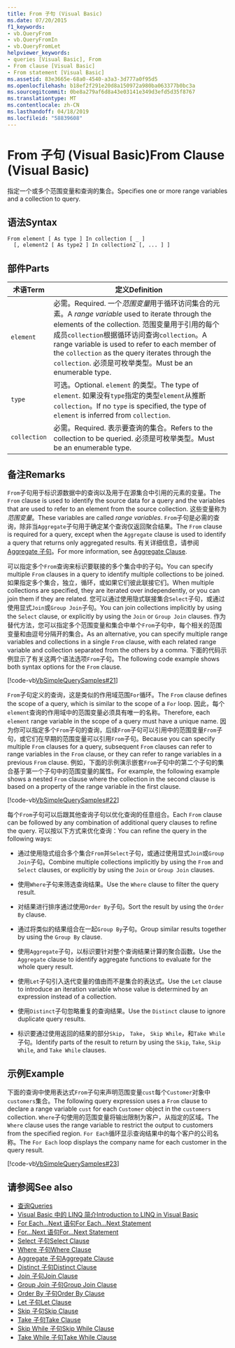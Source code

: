 ```yaml
---
title: From 子句 (Visual Basic)
ms.date: 07/20/2015
f1_keywords:
- vb.QueryFrom
- vb.QueryFromIn
- vb.QueryFromLet
helpviewer_keywords:
- queries [Visual Basic], From
- From clause [Visual Basic]
- From statement [Visual Basic]
ms.assetid: 83e3665e-68a0-4540-a3a3-3d777a0f95d5
ms.openlocfilehash: b18ef2f291e20d8a150972a980ba063377b0bc3a
ms.sourcegitcommit: 0be8a279af6d8a43e03141e349d3efd5d35f8767
ms.translationtype: MT
ms.contentlocale: zh-CN
ms.lasthandoff: 04/18/2019
ms.locfileid: "58839608"
---
```

# <a name="from-clause-visual-basic"></a><span data-ttu-id="e97dc-102">From 子句 (Visual Basic)</span><span class="sxs-lookup"><span data-stu-id="e97dc-102">From Clause (Visual Basic)</span></span>
<span data-ttu-id="e97dc-103">指定一个或多个范围变量和查询的集合。</span><span class="sxs-lookup"><span data-stu-id="e97dc-103">Specifies one or more range variables and a collection to query.</span></span>  
  
## <a name="syntax"></a><span data-ttu-id="e97dc-104">语法</span><span class="sxs-lookup"><span data-stu-id="e97dc-104">Syntax</span></span>  
  
```  
From element [ As type ] In collection [ _ ]  
  [, element2 [ As type2 ] In collection2 [, ... ] ]  
```  
  
## <a name="parts"></a><span data-ttu-id="e97dc-105">部件</span><span class="sxs-lookup"><span data-stu-id="e97dc-105">Parts</span></span>  
  
|<span data-ttu-id="e97dc-106">术语</span><span class="sxs-lookup"><span data-stu-id="e97dc-106">Term</span></span>|<span data-ttu-id="e97dc-107">定义</span><span class="sxs-lookup"><span data-stu-id="e97dc-107">Definition</span></span>|  
|---|---|  
|`element`|<span data-ttu-id="e97dc-108">必需。</span><span class="sxs-lookup"><span data-stu-id="e97dc-108">Required.</span></span> <span data-ttu-id="e97dc-109">一个*范围变量*用于循环访问集合的元素。</span><span class="sxs-lookup"><span data-stu-id="e97dc-109">A *range variable* used to iterate through the elements of the collection.</span></span> <span data-ttu-id="e97dc-110">范围变量用于引用的每个成员`collection`根据循环访问查询`collection`。</span><span class="sxs-lookup"><span data-stu-id="e97dc-110">A range variable is used to refer to each member of the `collection` as the query iterates through the `collection`.</span></span> <span data-ttu-id="e97dc-111">必须是可枚举类型。</span><span class="sxs-lookup"><span data-stu-id="e97dc-111">Must be an enumerable type.</span></span>|  
|`type`|<span data-ttu-id="e97dc-112">可选。</span><span class="sxs-lookup"><span data-stu-id="e97dc-112">Optional.</span></span> <span data-ttu-id="e97dc-113">`element` 的类型。</span><span class="sxs-lookup"><span data-stu-id="e97dc-113">The type of `element`.</span></span> <span data-ttu-id="e97dc-114">如果没有`type`指定的类型`element`从推断`collection`。</span><span class="sxs-lookup"><span data-stu-id="e97dc-114">If no `type` is specified, the type of `element` is inferred from `collection`.</span></span>|  
|`collection`|<span data-ttu-id="e97dc-115">必需。</span><span class="sxs-lookup"><span data-stu-id="e97dc-115">Required.</span></span> <span data-ttu-id="e97dc-116">表示要查询的集合。</span><span class="sxs-lookup"><span data-stu-id="e97dc-116">Refers to the collection to be queried.</span></span> <span data-ttu-id="e97dc-117">必须是可枚举类型。</span><span class="sxs-lookup"><span data-stu-id="e97dc-117">Must be an enumerable type.</span></span>|  
  
## <a name="remarks"></a><span data-ttu-id="e97dc-118">备注</span><span class="sxs-lookup"><span data-stu-id="e97dc-118">Remarks</span></span>  
 <span data-ttu-id="e97dc-119">`From`子句用于标识源数据中的查询以及用于在源集合中引用的元素的变量。</span><span class="sxs-lookup"><span data-stu-id="e97dc-119">The `From` clause is used to identify the source data for a query and the variables that are used to refer to an element from the source collection.</span></span> <span data-ttu-id="e97dc-120">这些变量称为*范围变量*。</span><span class="sxs-lookup"><span data-stu-id="e97dc-120">These variables are called *range variables*.</span></span> <span data-ttu-id="e97dc-121">`From`子句是必需的查询，除非当`Aggregate`子句用于确定某个查询仅返回聚合结果。</span><span class="sxs-lookup"><span data-stu-id="e97dc-121">The `From` clause is required for a query, except when the `Aggregate` clause is used to identify a query that returns only aggregated results.</span></span> <span data-ttu-id="e97dc-122">有关详细信息，请参阅[Aggregate 子句](../../../visual-basic/language-reference/queries/aggregate-clause.md)。</span><span class="sxs-lookup"><span data-stu-id="e97dc-122">For more information, see [Aggregate Clause](../../../visual-basic/language-reference/queries/aggregate-clause.md).</span></span>  
  
 <span data-ttu-id="e97dc-123">可以指定多个`From`查询来标识要联接的多个集合中的子句。</span><span class="sxs-lookup"><span data-stu-id="e97dc-123">You can specify multiple `From` clauses in a query to identify multiple collections to be joined.</span></span> <span data-ttu-id="e97dc-124">如果指定多个集合，独立，循环，或如果它们彼此联接它们。</span><span class="sxs-lookup"><span data-stu-id="e97dc-124">When multiple collections are specified, they are iterated over independently, or you can join them if they are related.</span></span> <span data-ttu-id="e97dc-125">您可以通过使用隐式联接集合`Select`子句，或通过使用显式`Join`或`Group Join`子句。</span><span class="sxs-lookup"><span data-stu-id="e97dc-125">You can join collections implicitly by using the `Select` clause, or explicitly by using the `Join` or `Group Join` clauses.</span></span> <span data-ttu-id="e97dc-126">作为替代方法，您可以指定多个范围变量和集合中单个`From`子句中，每个相关的范围变量和由逗号分隔开的集合。</span><span class="sxs-lookup"><span data-stu-id="e97dc-126">As an alternative, you can specify multiple range variables and collections in a single `From` clause, with each related range variable and collection separated from the others by a comma.</span></span> <span data-ttu-id="e97dc-127">下面的代码示例显示了有关这两个语法选项`From`子句。</span><span class="sxs-lookup"><span data-stu-id="e97dc-127">The following code example shows both syntax options for the `From` clause.</span></span>  
  
 [!code-vb[VbSimpleQuerySamples#21](~/samples/snippets/visualbasic/VS_Snippets_VBCSharp/VbSimpleQuerySamples/VB/QuerySamples1.vb#21)]  
  
 <span data-ttu-id="e97dc-128">`From`子句定义的查询，这是类似的作用域范围`For`循环。</span><span class="sxs-lookup"><span data-stu-id="e97dc-128">The `From` clause defines the scope of a query, which is similar to the scope of a `For` loop.</span></span> <span data-ttu-id="e97dc-129">因此，每个`element`查询的作用域中的范围变量必须具有唯一的名称。</span><span class="sxs-lookup"><span data-stu-id="e97dc-129">Therefore, each `element` range variable in the scope of a query must have a unique name.</span></span> <span data-ttu-id="e97dc-130">因为你可以指定多个`From`子句的查询，后续`From`子句可以引用中的范围变量`From`子句，或它们在早期的范围变量可以引用`From`子句。</span><span class="sxs-lookup"><span data-stu-id="e97dc-130">Because you can specify multiple `From` clauses for a query, subsequent `From` clauses can refer to range variables in the `From` clause, or they can refer to range variables in a previous `From` clause.</span></span> <span data-ttu-id="e97dc-131">例如，下面的示例演示嵌套`From`子句中的第二个子句的集合基于第一个子句中的范围变量的属性。</span><span class="sxs-lookup"><span data-stu-id="e97dc-131">For example, the following example shows a nested `From` clause where the collection in the second clause is based on a property of the range variable in the first clause.</span></span>  
  
 [!code-vb[VbSimpleQuerySamples#22](~/samples/snippets/visualbasic/VS_Snippets_VBCSharp/VbSimpleQuerySamples/VB/QuerySamples1.vb#22)]  
  
 <span data-ttu-id="e97dc-132">每个`From`子句可以后跟其他查询子句以优化查询的任意组合。</span><span class="sxs-lookup"><span data-stu-id="e97dc-132">Each `From` clause can be followed by any combination of additional query clauses to refine the query.</span></span> <span data-ttu-id="e97dc-133">可以按以下方式来优化查询：</span><span class="sxs-lookup"><span data-stu-id="e97dc-133">You can refine the query in the following ways:</span></span>  
  
-   <span data-ttu-id="e97dc-134">通过使用隐式组合多个集合`From`并`Select`子句，或通过使用显式`Join`或`Group Join`子句。</span><span class="sxs-lookup"><span data-stu-id="e97dc-134">Combine multiple collections implicitly by using the `From` and `Select` clauses, or explicitly by using the `Join` or `Group Join` clauses.</span></span>  
  
-   <span data-ttu-id="e97dc-135">使用`Where`子句来筛选查询结果。</span><span class="sxs-lookup"><span data-stu-id="e97dc-135">Use the `Where` clause to filter the query result.</span></span>  
  
-   <span data-ttu-id="e97dc-136">对结果进行排序通过使用`Order By`子句。</span><span class="sxs-lookup"><span data-stu-id="e97dc-136">Sort the result by using the `Order By` clause.</span></span>  
  
-   <span data-ttu-id="e97dc-137">通过将类似的结果组合在一起`Group By`子句。</span><span class="sxs-lookup"><span data-stu-id="e97dc-137">Group similar results together by using the `Group By` clause.</span></span>  
  
-   <span data-ttu-id="e97dc-138">使用`Aggregate`子句，以标识要针对整个查询结果计算的聚合函数。</span><span class="sxs-lookup"><span data-stu-id="e97dc-138">Use the `Aggregate` clause to identify aggregate functions to evaluate for the whole query result.</span></span>  
  
-   <span data-ttu-id="e97dc-139">使用`Let`子句引入迭代变量的值由而不是集合的表达式。</span><span class="sxs-lookup"><span data-stu-id="e97dc-139">Use the `Let` clause to introduce an iteration variable whose value is determined by an expression instead of a collection.</span></span>  
  
-   <span data-ttu-id="e97dc-140">使用`Distinct`子句忽略重复的查询结果。</span><span class="sxs-lookup"><span data-stu-id="e97dc-140">Use the `Distinct` clause to ignore duplicate query results.</span></span>  
  
-   <span data-ttu-id="e97dc-141">标识要通过使用返回的结果的部分`Skip`， `Take`， `Skip While`，和`Take While`子句。</span><span class="sxs-lookup"><span data-stu-id="e97dc-141">Identify parts of the result to return by using the `Skip`, `Take`, `Skip While`, and `Take While` clauses.</span></span>  
  
## <a name="example"></a><span data-ttu-id="e97dc-142">示例</span><span class="sxs-lookup"><span data-stu-id="e97dc-142">Example</span></span>  
 <span data-ttu-id="e97dc-143">下面的查询中使用表达式`From`子句来声明范围变量`cust`每个`Customer`对象中`customers`集合。</span><span class="sxs-lookup"><span data-stu-id="e97dc-143">The following query expression uses a `From` clause to declare a range variable `cust` for each `Customer` object in the `customers` collection.</span></span> <span data-ttu-id="e97dc-144">`Where`子句使用的范围变量将输出限制为客户，从指定的区域。</span><span class="sxs-lookup"><span data-stu-id="e97dc-144">The `Where` clause uses the range variable to restrict the output to customers from the specified region.</span></span> <span data-ttu-id="e97dc-145">`For Each`循环显示查询结果中的每个客户的公司名称。</span><span class="sxs-lookup"><span data-stu-id="e97dc-145">The `For Each` loop displays the company name for each customer in the query result.</span></span>  
  
 [!code-vb[VbSimpleQuerySamples#23](~/samples/snippets/visualbasic/VS_Snippets_VBCSharp/VbSimpleQuerySamples/VB/QuerySamples1.vb#23)]  
  
## <a name="see-also"></a><span data-ttu-id="e97dc-146">请参阅</span><span class="sxs-lookup"><span data-stu-id="e97dc-146">See also</span></span>

- [<span data-ttu-id="e97dc-147">查询</span><span class="sxs-lookup"><span data-stu-id="e97dc-147">Queries</span></span>](../../../visual-basic/language-reference/queries/index.md)
- [<span data-ttu-id="e97dc-148">Visual Basic 中的 LINQ 简介</span><span class="sxs-lookup"><span data-stu-id="e97dc-148">Introduction to LINQ in Visual Basic</span></span>](../../../visual-basic/programming-guide/language-features/linq/introduction-to-linq.md)
- [<span data-ttu-id="e97dc-149">For Each...Next 语句</span><span class="sxs-lookup"><span data-stu-id="e97dc-149">For Each...Next Statement</span></span>](../../../visual-basic/language-reference/statements/for-each-next-statement.md)
- [<span data-ttu-id="e97dc-150">For...Next 语句</span><span class="sxs-lookup"><span data-stu-id="e97dc-150">For...Next Statement</span></span>](../../../visual-basic/language-reference/statements/for-next-statement.md)
- [<span data-ttu-id="e97dc-151">Select 子句</span><span class="sxs-lookup"><span data-stu-id="e97dc-151">Select Clause</span></span>](../../../visual-basic/language-reference/queries/select-clause.md)
- [<span data-ttu-id="e97dc-152">Where 子句</span><span class="sxs-lookup"><span data-stu-id="e97dc-152">Where Clause</span></span>](../../../visual-basic/language-reference/queries/where-clause.md)
- [<span data-ttu-id="e97dc-153">Aggregate 子句</span><span class="sxs-lookup"><span data-stu-id="e97dc-153">Aggregate Clause</span></span>](../../../visual-basic/language-reference/queries/aggregate-clause.md)
- [<span data-ttu-id="e97dc-154">Distinct 子句</span><span class="sxs-lookup"><span data-stu-id="e97dc-154">Distinct Clause</span></span>](../../../visual-basic/language-reference/queries/distinct-clause.md)
- [<span data-ttu-id="e97dc-155">Join 子句</span><span class="sxs-lookup"><span data-stu-id="e97dc-155">Join Clause</span></span>](../../../visual-basic/language-reference/queries/join-clause.md)
- [<span data-ttu-id="e97dc-156">Group Join 子句</span><span class="sxs-lookup"><span data-stu-id="e97dc-156">Group Join Clause</span></span>](../../../visual-basic/language-reference/queries/group-join-clause.md)
- [<span data-ttu-id="e97dc-157">Order By 子句</span><span class="sxs-lookup"><span data-stu-id="e97dc-157">Order By Clause</span></span>](../../../visual-basic/language-reference/queries/order-by-clause.md)
- [<span data-ttu-id="e97dc-158">Let 子句</span><span class="sxs-lookup"><span data-stu-id="e97dc-158">Let Clause</span></span>](../../../visual-basic/language-reference/queries/let-clause.md)
- [<span data-ttu-id="e97dc-159">Skip 子句</span><span class="sxs-lookup"><span data-stu-id="e97dc-159">Skip Clause</span></span>](../../../visual-basic/language-reference/queries/skip-clause.md)
- [<span data-ttu-id="e97dc-160">Take 子句</span><span class="sxs-lookup"><span data-stu-id="e97dc-160">Take Clause</span></span>](../../../visual-basic/language-reference/queries/take-clause.md)
- [<span data-ttu-id="e97dc-161">Skip While 子句</span><span class="sxs-lookup"><span data-stu-id="e97dc-161">Skip While Clause</span></span>](../../../visual-basic/language-reference/queries/skip-while-clause.md)
- [<span data-ttu-id="e97dc-162">Take While 子句</span><span class="sxs-lookup"><span data-stu-id="e97dc-162">Take While Clause</span></span>](../../../visual-basic/language-reference/queries/take-while-clause.md)
